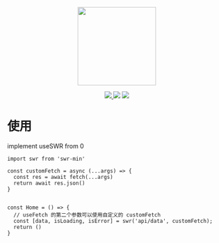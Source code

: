 <p align="center"><img height="180" src="https://user-images.githubusercontent.com/26371465/236753268-60e12bd4-de92-4aae-97db-076371b9098f.png"></p>


<p align="center">
  <a href="https://www.npmjs.com/package/swr-min"><img src="https://img.shields.io/badge/npm-v8.11.0-green"> </a>
  <a href="https://www.npmjs.com/package/swr-min"><img src="https://img.shields.io/badge/react-v18.2.0-green"></a>
  <a href="https://www.npmjs.com/package/swr-min"><img src="https://img.shields.io/badge/LICENSE-MIT-blue"></a>
</p>

# 使用

implement useSWR from 0

```
import swr from 'swr-min'

const customFetch = async (...args) => {
  const res = await fetch(...args)
  return await res.json()
}


const Home = () => {
  // useFetch 的第二个参数可以使用自定义的 customFetch
  const [data, isLoading, isError] = swr('api/data', customFetch);
  return ()
}
```

